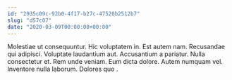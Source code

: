 ```yaml
---
id: "2935c09c-92b0-4f17-b27c-47520b2512b7"
slug: "d57c07"
date: "2020-03-09T00:00:00+00:00"
---
```


Molestiae ut consequuntur. Hic voluptatem in. Est autem nam. Recusandae qui adipisci. Voluptate laudantium aut. Accusantium a pariatur. Nulla consectetur et. Rem unde veniam. Eum dicta dolore. Autem numquam vel. Inventore nulla laborum. Dolores quo .

